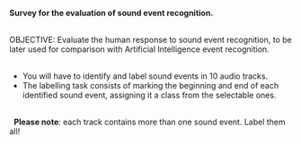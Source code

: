 **Survey for the evaluation of sound event recognition.**
\
&nbsp;

OBJECTIVE: Evaluate the human response to sound event recognition, to be later used for comparison with Artificial Intelligence event recognition.
\
&nbsp;
- You will have to identify and label sound events in 10 audio tracks.
- The labelling task consists of marking the beginning and end of each identified sound event, assigning it a class from the selectable ones.

\
&nbsp;
**Please note**: each track contains more than one sound event. 
Label them all!
